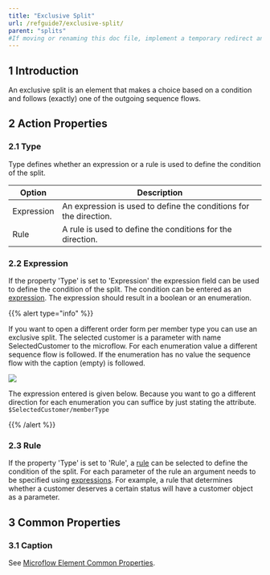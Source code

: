 ```yaml
---
title: "Exclusive Split"
url: /refguide7/exclusive-split/
parent: "splits"
#If moving or renaming this doc file, implement a temporary redirect and let the respective team know they should update the URL in the product. See Mapping to Products for more details.
---
```


## 1 Introduction

An exclusive split is an element that makes a choice based on a condition and follows (exactly) one of the outgoing sequence flows.

## 2 Action Properties

### 2.1 Type

Type defines whether an expression or a rule is used to define the condition of the split.

| Option | Description |
| --- | --- |
| Expression | An expression is used to define the conditions for the direction. |
| Rule | A rule is used to define the conditions for the direction. |

### 2.2 Expression

If the property 'Type' is set to 'Expression' the expression field can be used to define the condition of the split. The condition can be entered as an [expression](/refguide7/expressions/). The expression should result in a boolean or an enumeration.

{{% alert type="info" %}}

If you want to open a different order form per member type you can use an exclusive split. The selected customer is a parameter with name SelectedCustomer to the microflow. For each enumeration value a different sequence flow is followed. If the enumeration has no value the sequence flow with the caption (empty) is followed.

![](/attachments/refguide7/desktop-modeler/application-logic/common-elements/splits/exclusive-split/918050.png)

The expression entered is given below. Because you want to go a different direction for each enumeration you can suffice by just stating the attribute.
`$SelectedCustomer/memberType`

{{% /alert %}}

### 2.3 Rule

If the property 'Type' is set to 'Rule', a [rule](/refguide7/rules/) can be selected to define the condition of the split. For each parameter of the rule an argument needs to be specified using [expressions](/refguide7/expressions/). For example, a rule that determines whether a customer deserves a certain status will have a customer object as a parameter.

## 3 Common Properties

### 3.1 Caption

See [Microflow Element Common Properties](/refguide7/microflow-element-common-properties/).
